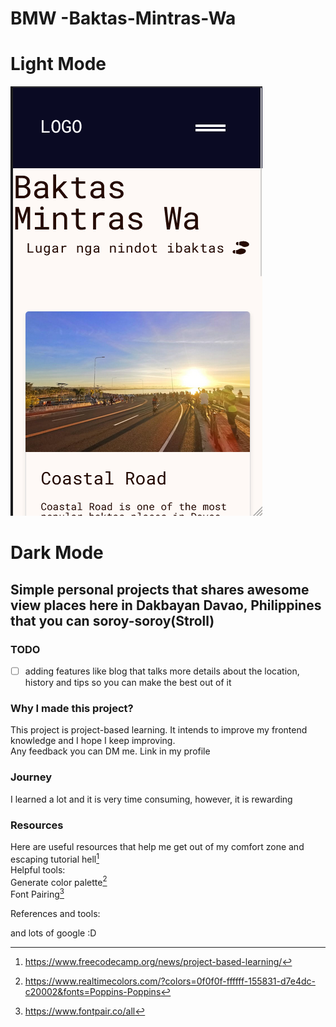 # BMW -Baktas-Mintras-Wa

# Light Mode

![Alt text](image.png)

# Dark Mode


## Simple personal projects that shares awesome view places here in Dakbayan Davao, Philippines that you can soroy-soroy(Stroll)

### TODO

- [ ] adding features like blog that talks more details about the location, history and tips so you can make the best out of it

### Why I made this project?

This project is project-based learning. It intends to improve my frontend knowledge and I hope I keep improving.\
Any feedback you can DM me. Link in my profile

### Journey

I learned a lot and it is very time consuming, however, it is rewarding

### Resources

Here are useful resources that help me get out of my comfort zone and escaping tutorial hell[^1]\
Helpful tools:\
Generate color palette[^2]\
Font Pairing[^3]

References and tools:
[^1]: <https://www.freecodecamp.org/news/project-based-learning/>
[^2]: <https://www.realtimecolors.com/?colors=0f0f0f-ffffff-155831-d7e4dc-c20002&fonts=Poppins-Poppins>
[^3]: <https://www.fontpair.co/all>

and lots of google :D
